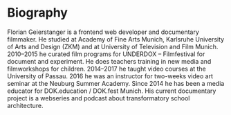 # Biography

Florian Geierstanger is a frontend web developer and documentary filmmaker. He studied at Academy of Fine Arts Munich, Karlsruhe University of Arts and Design (ZKM) and at University of Television and Film Munich. 2010–2015 he curated film programs for UNDERDOX – Filmfestival for document and experiment. He does teachers training in new media and filmworkshops for children. 2014–2017 he taught video courses at the University of Passau. 2016 he was an instructor for two-weeks video art seminar at the Neuburg Summer Academy. Since 2014 he has been a media educator for DOK.education / DOK.fest Munich. His current documentary project is a webseries and podcast about transformatory school architecture.
